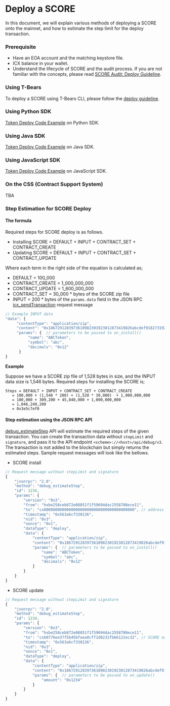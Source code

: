 # Deploy a SCORE

In this document, we will explain various methods of deploying a SCORE onto the mainnet, and how to estimate the step limit for the deploy transaction.

### Prerequisite

* Have an EOA account and the matching keystore file.
* ICX balance in your wallet.
* Understand the lifecycle of SCORE and the audit process. If you are not familiar with the concepts, please read [SCORE Audit: Deploy Guideline](../../score/score-audit/). 

### Using T-Bears

To deploy a SCORE using T-Bears CLI, please follow the [deploy guideline](../../score/score-audit/deployment-process.md#t-bears).

### Using Python SDK

[Token Deploy Code Example](../../icon-sdks/python-sdk/#token-deploy-and-transfer) on Python SDK.

### Using Java SDK

[Token Deploy Code Example](../../icon-sdks/java-sdk/#token-deploy-and-transfer) on Java SDK.

### Using JavaScript SDK

[Token Deploy Code Example](../../icon-sdks/javascript/#token-deploy-and-transfer) on JavaScript SDK.

### On the CSS \(Contract Support System\)

TBA

### Step Estimation for SCORE Deploy

#### The formula

Required steps for SCORE deploy is as follows.

* Installing SCORE = DEFAULT + INPUT + CONTRACT\_SET + CONTRACT\_CREATE
* Updating SCORE = DEFAULT + INPUT + CONTRACT\_SET + CONTRACT\_UPDATE

Where each term in the right side of the equation is calculated as;

* DEFAULT = 100\_000 
* CONTRACT\_CREATE = 1\_000\_000\_000 
* CONTRACT\_UPDATE = 1\_600\_000\_000 
* CONTRACT\_SET = 30\_000 \* bytes of the SCORE zip file
* INPUT = 200 \* bytes of the `params.data` field in the JSON RPC [icx\_sendTransaction](../reference-manuals/icon-json-rpc-api-v3-specification.md#icx_sendtransaction) request message

```javascript
// Example INPUT data
"data": {
     "contentType": "application/zip",
     "content": "0x1867291283973610982301923812873419826abcdef91827319263187263a7326e...", // compressed SCORE data
     "params": {  // parameters to be passed to on_install()
          "name": "ABCToken",
          "symbol": "abc",
          "decimals": "0x12"
      }
}
```

**Example**

Suppose we have a SCORE zip file of 1,528 bytes in size, and the INPUT data size is 1,546 bytes. Required steps for installing the SCORE is;

```text
Steps = DEFAULT + INPUT + CONTRACT_SET + CONTRACT_CREATE
   = 100,000 + (1,546 * 200) + (1,528 * 30,000)  + 1,000,000,000
   = 100,000 + 309,200 + 45,840,000 + 1,000,000,000
   = 1,046,249,200 
   = 0x3e5c7ef0
```

#### Step estimation using the JSON RPC API

[debug\_estimateStep](../reference-manuals/icon-json-rpc-api-v3-specification.md#debug_estimatestep) API will estimate the required steps of the given transaction. You can create the transaction data without `stepLimit` and `signature`, and pass it to the API endpoint `<scheme>://<host>/api/debug/v3`. The transaction is not added to the blockchain but simply returns the estimated steps. Sample request messages will look like the bellows.

* SCORE install

```javascript
// Request message without stepLimit and signature
{
    "jsonrpc": "2.0",
    "method": "debug_estimateStep",
    "id": 1234,
    "params": {
        "version": "0x3",
        "from": "hxbe258ceb872e08851f1f59694dac2558708ece11",
        "to": "cx0000000000000000000000000000000000000000", // address 0 means SCORE install
        "timestamp": "0x563a6cf330136",
        "nid": "0x3",
        "nonce": "0x1",
        "dataType": "deploy",
        "data": {
            "contentType": "application/zip",
            "content": "0x1867291283973610982301923812873419826abcdef91827319263187263a7326e...", // compressed SCORE data
            "params": {  // parameters to be passed to on_install()
                "name": "ABCToken",
                "symbol": "abc",
                "decimals": "0x12"
            }
        }
    }
}
```

* SCORE update

```javascript
// Request message without stepLimit and signature
{
    "jsonrpc": "2.0",
    "method": "debug_estimateStep",
    "id": 1234,
    "params": {
        "version": "0x3",
        "from": "hxbe258ceb872e08851f1f59694dac2558708ece11",
        "to": "cxb0776ee37f5b45bfaea8cff1d8232fbb6122ec32", // SCORE address to be updated
        "timestamp": "0x563a6cf330136",
        "nid": "0x3",
        "nonce": "0x1",
        "dataType": "deploy",
        "data": {
            "contentType": "application/zip",
            "content": "0x1867291283973610982301923812873419826abcdef91827319263187263a7326e...", // compressed SCORE data
            "params": {  // parameters to be passed to on_update()
                "amount": "0x1234"
            }
        }
    }
}
```

